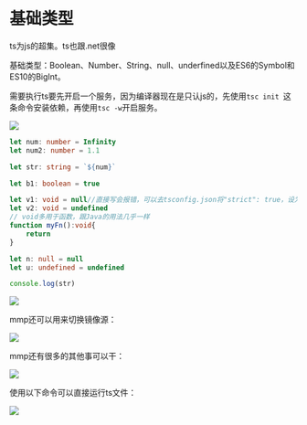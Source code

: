 # 基础类型

ts为js的超集。ts也跟.net很像



基础类型：Boolean、Number、String、null、underfined以及ES6的Symbol和ES10的BigInt。



需要执行ts要先开启一个服务，因为编译器现在是只认js的，先使用`tsc init `这条命令安装依赖，再使用`tsc -w`开启服务。

![](https://cdn.staticaly.com/gh/hr1201/img@main/imgs/202307231152076.png)



```typescript
let num: number = Infinity
let num2: number = 1.1

let str: string = `${num}`

let b1: boolean = true

let v1: void = null//直接写会报错，可以去tsconfig.json将"strict": true，设为false
let v2: void = undefined
// void多用于函数，跟Java的用法几乎一样
function myFn():void{
    return 
}

let n: null = null
let u: undefined = undefined

console.log(str)
```

![](https://cdn.staticaly.com/gh/hr1201/img@main/imgs/202307231214032.png)

mmp还可以用来切换镜像源：

![](https://cdn.staticaly.com/gh/hr1201/img@main/imgs/202307231218089.png)

mmp还有很多的其他事可以干：

![](https://cdn.staticaly.com/gh/hr1201/img@main/imgs/202307231220779.png)

使用以下命令可以直接运行ts文件：

![](https://cdn.staticaly.com/gh/hr1201/img@main/imgs/202307231232678.png)



